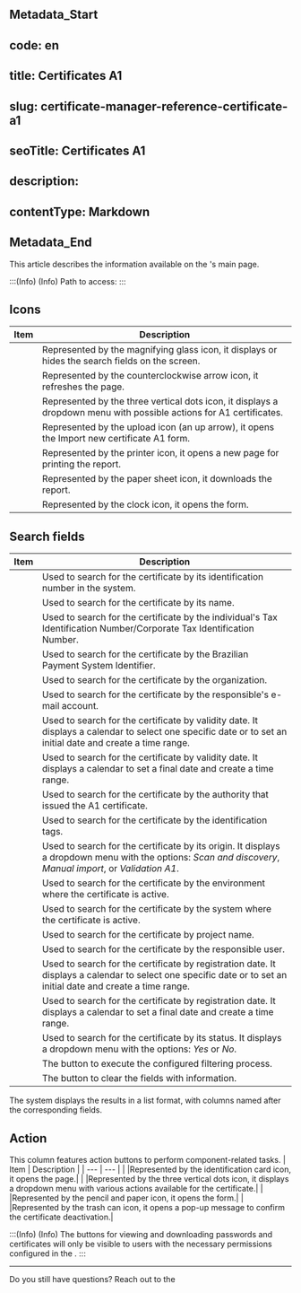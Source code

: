 ## Metadata_Start 
## code: en
## title: Certificates A1 
## slug: certificate-manager-reference-certificate-a1 
## seoTitle: Certificates A1 
## description:  
## contentType: Markdown 
## Metadata_End
This article describes the information available on the 's main page. 

:::(Info) (Info)
Path to access: 
:::
## Icons

| Item | Description |
| --- | --- |
|  |Represented by the magnifying glass icon, it displays or hides the search fields on the screen.|
|  |Represented by the counterclockwise arrow icon, it refreshes the page.|
|  |Represented by the three vertical dots icon, it displays a dropdown menu with possible actions for A1 certificates.|
|  |Represented by the upload icon (an up arrow), it opens the Import new certificate A1 form.| 
|  |Represented by the printer icon, it opens a new page for printing the report.|
|  |Represented by the paper sheet icon, it downloads the report.|
|  |Represented by the clock icon, it opens the  form.|

## Search fields

| Item | Description |
| --- | --- |
|  |Used to search for the certificate by its identification number in the system.|
|  |Used to search for the certificate by its name.|
|  |Used to search for the certificate by the individual's Tax Identification Number/Corporate Tax Identification Number.| 
|  |Used to search for the certificate by the Brazilian Payment System Identifier.|
|  |Used to search for the certificate by the organization.|
|  |Used to search for the certificate by the responsible's e-mail account.|
|  |Used to search for the certificate by validity date. It displays a calendar to select one specific date or to set an initial date and create a time range.|
|  |Used to search for the certificate by validity date. It displays a calendar to set a final date and create a time range.|
|  |Used to search for the certificate by the authority that issued the A1 certificate.|
|  |Used to search for the certificate by the identification tags.|
|  |Used to search for the certificate by its origin. It displays a dropdown menu with the options: *Scan and discovery*, *Manual import*, or *Validation A1*.|
|  |Used to search for the certificate by the environment where the certificate is active.|
|  |Used to search for the certificate by the system where the certificate is active.|
|  |Used to search for the certificate by project name.|
|  |Used to search for the certificate by the responsible user.|
|  |Used to search for the certificate by registration date. It displays a calendar to select one specific date or to set an initial date and create a time range.|
|  |Used to search for the certificate by registration date. It displays a calendar to set a final date and create a time range.|
|  |Used to search for the certificate by its status. It displays a dropdown menu with the options: *Yes* or *No*. |
|  |The button to execute the configured filtering process.|
|  |The button to clear the fields with information.|

The system displays the results in a list format, with columns named after the corresponding fields. 

## Action
This column features action buttons to perform component-related tasks.
| Item | Description |
| --- | --- |
| |Represented by the identification card icon, it opens the  page.|
|  |Represented by the three vertical dots icon, it displays a dropdown menu with various actions available for the certificate.|
|  |Represented by the pencil and paper icon, it opens the  form.|
|  |Represented by the trash can icon, it opens a pop-up message to confirm the certificate deactivation.|


:::(Info) (Info)
The buttons for viewing and downloading passwords and certificates will only be visible to users with the necessary permissions configured in the .
:::
***
Do you still have questions? Reach out to the 
